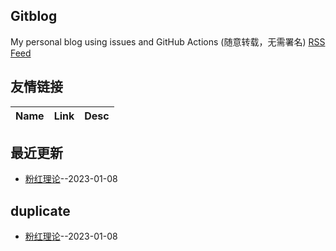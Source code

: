 ## Gitblog
My personal blog using issues and GitHub Actions (随意转载，无需署名)
[RSS Feed](https://raw.githubusercontent.com/noteMay/Note/master/feed.xml)
## 友情链接
| Name | Link | Desc | 
 | ---- | ---- | ---- |
## 最近更新
- [粉红理论](https://github.com/noteMay/Note/issues/1)--2023-01-08
## duplicate
- [粉红理论](https://github.com/noteMay/Note/issues/1)--2023-01-08
